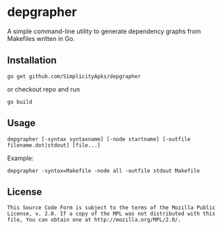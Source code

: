 depgrapher
==========

A simple command-line utility to generate dependency graphs from Makefiles written in Go.

Installation
------------

`go get github.com/SimplicityApks/depgrapher`

or checkout repo and run
 
`go build`

Usage
-----

`depgrapher [-syntax syntaxname] [-node startname] [-outfile filename.dot|stdout] [file...]`

Example:

`depgrapher -syntax=Makefile -node all -outfile stdout Makefile`

License
-------

    This Source Code Form is subject to the terms of the Mozilla Public
    License, v. 2.0. If a copy of the MPL was not distributed with this
    file, You can obtain one at http://mozilla.org/MPL/2.0/.